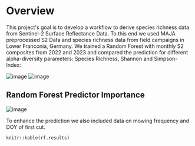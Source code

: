 # Overview
This project's goal is to develop a workflow to derive species richness data from Sentinel-2 Surface Reflectance Data. To this end we used MAJA preprocessed S2 Data and species richness data from field campaigns in Lower Franconia, Germany.
We trained a Random Forest with monthly S2 composites from 2022 and 2023 and compared the prediction for different alpha-diversity parameters: Species Richness, Shannon and Simpson-Index:

![image](https://github.com/Siedrid/Grasslands_BioDiv/assets/137882767/7ab73f63-0a06-4498-88ea-53337e3f7a89)
![image](https://github.com/Siedrid/Grasslands_BioDiv/blob/master/Graphs/RF-vgl-indices_v1.png?raw=true)

## Random Forest Predictor Importance
![image](https://github.com/Siedrid/Grasslands_BioDiv/assets/137882767/ee1f88bd-35a4-4484-b784-f7a27d4c4fe8)

To enhance the prediction we also included data on mowing frequency and DOY of first cut.

```{r table}
knitr::kable(rf.results)
```
